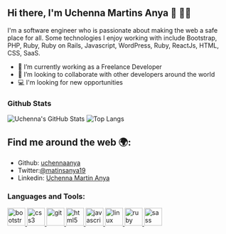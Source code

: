 ## Hi there, I'm Uchenna Martins Anya 👋 :man:&zwj;💻

I'm a software engineer who is passionate about making the web a safe place for all. Some technologies I enjoy working with include Bootstrap, PHP, Ruby, Ruby on Rails, Javascript, WordPress, Ruby, ReactJs, HTML, CSS, SaaS.

- 🔭 I’m currently working as a Freelance Developer
- 👯 I’m looking to collaborate with other developers around the world
- 💻 I'm looking for new opportunities

### Github Stats

![Uchenna's GitHub Stats](https://github-readme-stats.vercel.app/api?username=uchennaanya&show_icons=true&theme=dracula)
![Top Langs](https://github-readme-stats.vercel.app/api/top-langs/?username=uchennaanya&layout=compact&theme=dracula)

## Find me around the web :earth_africa::

- Github: [uchennaanya](https://github.com/uchennaanya)
- Twitter:[@matinsanya19](https://twitter.com/martinsanya19)
- Linkedin: [Uchenna Martin Anya](https://www.linkedin.com/in/uchenna-anya/)

<h3 align="left">Languages and Tools:</h3>
<p align="left"> <a href="https://getbootstrap.com" target="_blank"> 
<img src="https://www.google.com/url?sa=i&url=https%3A%2F%2Ffavpng.com%2Fpng_view%2Fhtml5-png%2FHA1psUJd&psig=AOvVaw1pQTPILv_fhtzKXkcRR_l6&ust=1623260430528000&source=images&cd=vfe&ved=0CAIQjRxqFwoTCLjrgMPKiPECFQAAAAAdAAAAABAD" alt="bootstrap" width="40" height="40"/> </a> <a href="https://www.w3schools.com/css/" target="_blank"> <img src="https://devicons.github.io/devicon/devicon.git/icons/css3/css3-original-wordmark.svg" alt="css3" width="40" height="40"/> </a> <a href="https://git-scm.com/" target="_blank">  <img src="https://previews.123rf.com/images/tmricons/tmricons1510/tmricons151000614/45815367-html-code-icon.jpg" alt="git" width="40" height="40"/> </a> <a href="https://www.w3.org/html/" target="_blank">  <img src="https://devicons.github.io/devicon/devicon.git/icons/html5/html5-original-wordmark.svg" alt="html5" width="40" height="40"/> </a> <a href="https://developer.mozilla.org/en-US/docs/Web/JavaScript" target="_blank">  <img src="https://devicons.github.io/devicon/devicon.git/icons/javascript/javascript-original.svg" alt="javascript" width="40" height="40"/> </a> <a href="https://www.linux.org/" target="_blank">  <img src="https://devicons.github.io/devicon/devicon.git/icons/linux/linux-original.svg" alt="linux" width="40" height="40"/> </a> <a href="https://www.ruby-lang.org/en/" target="_blank">  <img src="https://devicons.github.io/devicon/devicon.git/icons/ruby/ruby-original-wordmark.svg" alt="ruby" width="40" height="40"/> </a> <a href="https://sass-lang.com" target="_blank"> <img src="https://devicons.github.io/devicon/devicon.git/icons/sass/sass-original.svg" alt="sass" width="40" height="40"/> </a> </p>
